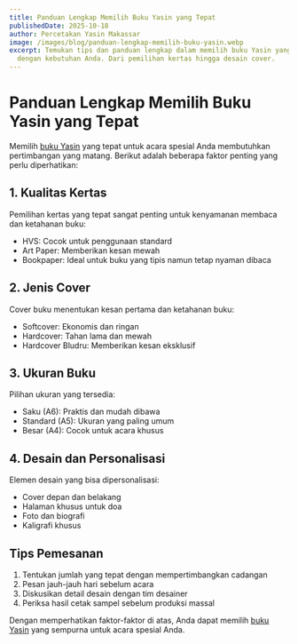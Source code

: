 ```yaml
---
title: Panduan Lengkap Memilih Buku Yasin yang Tepat
publishedDate: 2025-10-18
author: Percetakan Yasin Makassar
image: /images/blog/panduan-lengkap-memilih-buku-yasin.webp
excerpt: Temukan tips dan panduan lengkap dalam memilih buku Yasin yang sesuai
  dengan kebutuhan Anda. Dari pemilihan kertas hingga desain cover.
---
```

# Panduan Lengkap Memilih Buku Yasin yang Tepat

Memilih [buku Yasin](https://percetakan-yasin.netlify.app/blog/cetak-buku-yasin-dan-tahlil-di-makassar-layanan-percetakan-cepat-berkualitas-tinggi) yang tepat untuk acara spesial Anda membutuhkan pertimbangan yang matang. Berikut adalah beberapa faktor penting yang perlu diperhatikan:

## 1. Kualitas Kertas

Pemilihan kertas yang tepat sangat penting untuk kenyamanan membaca dan ketahanan buku:

* HVS: Cocok untuk penggunaan standard
* Art Paper: Memberikan kesan mewah
* Bookpaper: Ideal untuk buku yang tipis namun tetap nyaman dibaca

## 2. Jenis Cover

Cover buku menentukan kesan pertama dan ketahanan buku:

* Softcover: Ekonomis dan ringan
* Hardcover: Tahan lama dan mewah
* Hardcover Bludru: Memberikan kesan eksklusif

## 3. Ukuran Buku

Pilihan ukuran yang tersedia:

* Saku (A6): Praktis dan mudah dibawa
* Standard (A5): Ukuran yang paling umum
* Besar (A4): Cocok untuk acara khusus

## 4. Desain dan Personalisasi

Elemen desain yang bisa dipersonalisasi:

* Cover depan dan belakang
* Halaman khusus untuk doa
* Foto dan biografi
* Kaligrafi khusus

## Tips Pemesanan

1. Tentukan jumlah yang tepat dengan mempertimbangkan cadangan
2. Pesan jauh-jauh hari sebelum acara
3. Diskusikan detail desain dengan tim desainer
4. Periksa hasil cetak sampel sebelum produksi massal

Dengan memperhatikan faktor-faktor di atas, Anda dapat memilih [buku Yasin](https://id.wikishia.net/view/Surah_Yasin) yang sempurna untuk acara spesial Anda.